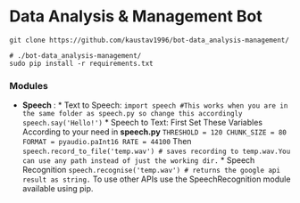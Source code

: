 # Data Analysis & Management Bot
```
git clone https://github.com/kaustav1996/bot-data_analysis-management/
```
```
# ./bot-data_analysis-management/
sudo pip install -r requirements.txt
```
### Modules
* **Speech** :
             * Text to Speech:
               ```
               import speech #This works when you are in the same folder as speech.py so change this accordingly
               speech.say('Hello!')
               ```
             * Speech to Text:
                 First Set These Variables According to your need in **speech.py**
                 ```
                  THRESHOLD = 120
                  CHUNK_SIZE = 80
                  FORMAT = pyaudio.paInt16
                  RATE = 44100
                 ```
                 Then
                 ```
                 speech.record_to_file('temp.wav') # saves recording to temp.wav.You can use any path instead of just the working dir.
                 ```
             * Speech Recognition
               ```
               speech.recognise('temp.wav') # returns the google api result as string.
               ```
               To use other APIs use the SpeechRecognition module available using pip.
